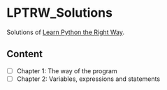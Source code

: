 # LPTRW_Solutions
Solutions of [Learn Python the Right Way](https://learnpythontherightway.com/).

## Content
- [ ] Chapter 1: The way of the program
- [ ] Chapter 2: Variables, expressions and statements
